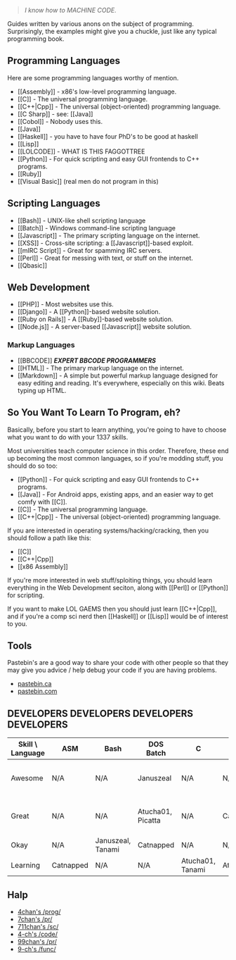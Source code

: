 > _I know how to MACHINE CODE._

Guides written by various anons on the subject of programming. Surprisingly, the examples might give you a chuckle, just like any typical programming book.

## Programming Languages ##

Here are some programming languages worthy of mention.

* [[Assembly]] - x86's low-level programming language.
* [[C]] - The universal programming language. 
* [[C++|Cpp]] - The universal (object-oriented) programming language.
* [[C Sharp]] - see: [[Java]]
* [[Cobol]] - Nobody uses this.
* [[Java]]
* [[Haskell]] - you have to have four PhD's to be good at haskell
* [[Lisp]]
* [[LOLCODE]] - WHAT IS THIS FAGGOTTREE
* [[Python]] - For quick scripting and easy GUI frontends to C++ programs.
* [[Ruby]]
* [[Visual Basic]] (real men do not program in this)

## Scripting Languages

* [[Bash]] - UNIX-like shell scripting language
* [[Batch]] - Windows command-line scripting language
* [[Javascript]] - The primary scripting language on the internet.
* [[XSS]] - Cross-site scripting: a [[Javascript]]-based exploit.
* [[mIRC Script]] - Great for spamming IRC servers.
* [[Perl]] - Great for messing with text, or stuff on the internet.
* [[Qbasic]]

## Web Development

* [[PHP]] - Most websites use this.
* [[Django]] - A [[Python]]-based website solution.
* [[Ruby on Rails]] - A [[Ruby]]-based website solution.
* [[Node.js]] - A server-based [[Javascript]] website solution.

### Markup Languages

* [[BBCODE]] **_EXPERT BBCODE PROGRAMMERS_**
* [[HTML]] - The primary markup language on the internet.
* [[Markdown]] - A simple but powerful markup language designed for easy editing and reading. It's everywhere, especially on this wiki. Beats typing up HTML.

## So You Want To Learn To Program, eh? ##

Basically, before you start to learn anything, you're going to have to choose what you want to do with your 1337 skills. 

Most universities teach computer science in this order. Therefore, these end up becoming the most common languages, so if you're modding stuff, you should do so too:

* [[Python]] - For quick scripting and easy GUI frontends to C++ programs.
* [[Java]] - For Android apps, existing apps, and an easier way to get comfy with [[C]].
* [[C]] - The universal programming language.
* [[C++|Cpp]] - The universal (object-oriented) programming language.

If you are interested in operating systems/hacking/cracking, then you should follow a path like this:

* [[C]]
* [[C++|Cpp]]
* [[x86 Assembly]]

If you're more interested in web stuff/sploiting things, you should learn everything in the Web Development seciton, along with [[Perl]] or [[Python]] for scripting. 

If you want to make LOL GAEMS then you should just learn [[C++|Cpp]], and if you're a comp sci nerd then [[Haskell]] or [[Lisp]] would be of interest to you.

## Tools ##

Pastebin's are a good way to share your code with other people so that they may give you advice / help debug your code if you are having problems.

* [pastebin.ca](http://anonym.to/http://pastebin.ca/)
* [pastebin.com](http://anonym.to/http://pastebin.com/)

##  DEVELOPERS DEVELOPERS DEVELOPERS DEVELOPERS ###

| Skill \ Language   | ASM         | Bash                | DOS Batch           | C                  | C++         | C#          | CSS                                 | Flash ActionScript   | HTML                              | JavaScript           | Perl        | PHP                 | Python          
| ------------------ | ----------- | ------------------- | ------------------- | ------------------ | ----------- | ----------- | ----------------------------------- | -------------------- | --------------------------------- | -------------------- | ----------- | ------------------- | --------------- 
| Awesome            | N/A         | N/A                 | Januszeal           | N/A                | N/A         | N/A         | Picatta, Tanami                     | Lambda               | Picatta, Dart27, Lambda, Tanami   | N/A                  | Tanami      | Picatta, Azure      | Picatta         
| Great              | N/A         | N/A                 | Atucha01, Picatta   | N/A                | Catnapped   | N/A         | Catnapped, Dart27, Azure, Tisteca   | N/A                  | Catnapped                         | N/A                  | N/A         | Dart27              | N/A             
| Okay               | N/A         | Januszeal, Tanami   | Catnapped           | N/A                | N/A         | N/A         | N/A                                 | Dart27               | Januszeal, Teimros                | Picatta, Catnapped   | Catnapped   | Catnapped, Lambda   | Catnapped       
| Learning           | Catnapped   | N/A                 | N/A                 | Atucha01, Tanami   | Atucha01    | Catnapped   | N/A                                 | N/A                  | N/A                               | Tanami               | Atucha01    | N/A                 | Atucha01, Tek   

## Halp ##


* [4chan's /prog/](http://anonym.to/http://dis.4chan.org/prog/)
* [7chan's /pr/](http://anonym.to/http://img.7chan.org/pr/)
* [711chan's /sc/](http://anonym.to/http://www.711chan.org/sc/)
* [4-ch's /code/](http://anonym.to/http://www.4-ch.net/code/)
* [99chan's /pr/](http://anonym.to/http://www.99chan.org/pr/)
* [9-ch's /func/](http://anonym.to/http://9ch.in/boards/func/)

